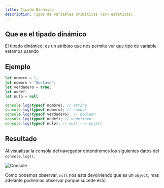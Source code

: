 ```yaml
---
title: Tipado Dinámico
description: Tipos de variables primitivas (son estáticas).
---
```


## Que es el **tipado dinámico**
El tipado dinámico, es un atributo que nos permite ver que tipo de variable estamos usando

## Ejemplo
```js title="03-tipado-dinamico.js"
let numero = 1;
let nombre = "Gustavo";
let verdadero = true;
let undef;
let nulo = null

console.log(typeof nombre); // string
console.log(typeof numero); // number
console.log(typeof verdadero); // boolean
console.log(typeof undef); // undefined
console.log(typeof nulo); // null --> object
```
## Resultado
Al visualizar la consola del navegador obtendremos los siguientes datos del `console.log()`.

![Console](/img/01-tipos/03-tipado-dinamico.png)

Como podemos observar, `null` nos esta devolviendo que es un `object`, mas adelante podremos observar porque sucede esto.